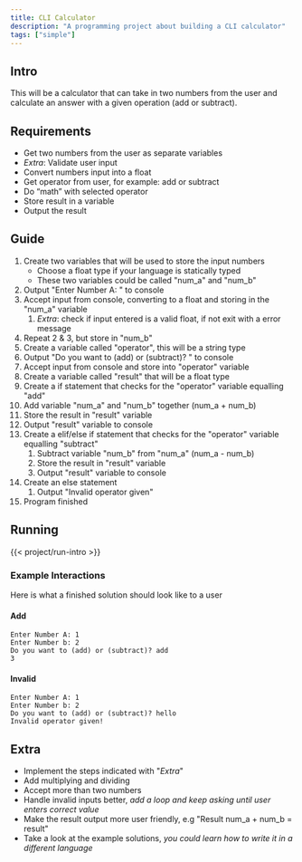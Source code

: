 ```yaml
---
title: CLI Calculator
description: "A programming project about building a CLI calculator"
tags: ["simple"]
---
```

## Intro
This will be a calculator that can take in two numbers from the user and calculate an answer with a given operation (add or subtract).


## Requirements
- Get two numbers from the user as separate variables
- *Extra*: Validate user input
- Convert numbers input into a float
- Get operator from user, for example: add or subtract
- Do “math” with selected operator
- Store result in a variable
- Output the result


## Guide
1. Create two variables that will be used to store the input numbers
   - Choose a float type if your language is statically typed
   - These two variables could be called "num_a" and "num_b"
2. Output "Enter Number A: " to console
3. Accept input from console, converting to a float and storing in the "num_a" variable
   1. *Extra*: check if input entered is a valid float, if not exit with a error message
4. Repeat 2 & 3, but store in "num_b"
5. Create a variable called "operator", this will be a string type
6. Output "Do you want to (add) or (subtract)? " to console
7. Accept input from console and store into "operator" variable
8. Create a variable called "result" that will be a float type
9.  Create a if statement that checks for the "operator" variable equalling "add"
   1.  Add variable "num_a" and "num_b" together (num_a + num_b)
   2.  Store the result in "result" variable
   3.  Output "result" variable to console
10. Create a elif/else if statement that checks for the "operator" variable equalling "subtract"
    1.  Subtract variable "num_b" from "num_a" (num_a - num_b)
    2.  Store the result in "result" variable
    3.  Output "result" variable to console
11. Create an else statement
    1.  Output "Invalid operator given"
12. Program finished


## Running
{{< project/run-intro >}}

### Example Interactions
Here is what a finished solution should look like to a user

#### Add

```
Enter Number A: 1
Enter Number b: 2
Do you want to (add) or (subtract)? add
3
```

#### Invalid

```
Enter Number A: 1
Enter Number b: 2
Do you want to (add) or (subtract)? hello
Invalid operator given!
```


## Extra
- Implement the steps indicated with "*Extra*"
- Add multiplying and dividing
- Accept more than two numbers
- Handle invalid inputs better, *add a loop and keep asking until user enters correct value*
- Make the result output more user friendly, e.g "Result num_a + num_b = result"
- Take a look at the example solutions, *you could learn how to write it in a different language*
